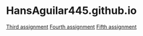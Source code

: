 # HansAguilar445.github.io
[Third assignment](https://hansaguilar445.github.io/assignment-3/index.html)
[Fourth assignment](https://hansaguilar445.github.io/assignment-4/index.html)
[Fifth assignment](https://hansaguilar445.github.io/assignment-5/index.html)
